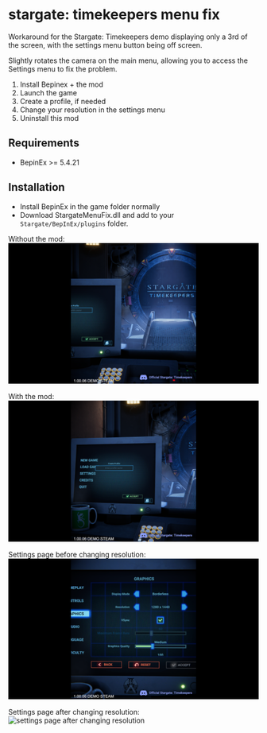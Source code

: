 # stargate: timekeepers menu fix

Workaround for the Stargate: Timekeepers demo displaying only a 3rd of the screen, with the settings menu button being off screen.

Slightly rotates the camera on the main menu, allowing you to access the Settings menu to fix the problem.

1. Install Bepinex + the mod
2. Launch the game
3. Create a profile, if needed
4. Change your resolution in the settings menu
5. Uninstall this mod


## Requirements

* BepinEx >= 5.4.21

## Installation

* Install BepinEx in the game folder normally
* Download StargateMenuFix.dll and add to your `Stargate/BepInEx/plugins` folder.


Without the mod:
![without the mod](./img/1.png)

With the mod:
![with the mod](./img/2.png)

Settings page before changing resolution:
![settings page before changing resolution](./img/3.png)

Settings page after changing resolution:
![settings page after changing resolution](./img/4.png)
